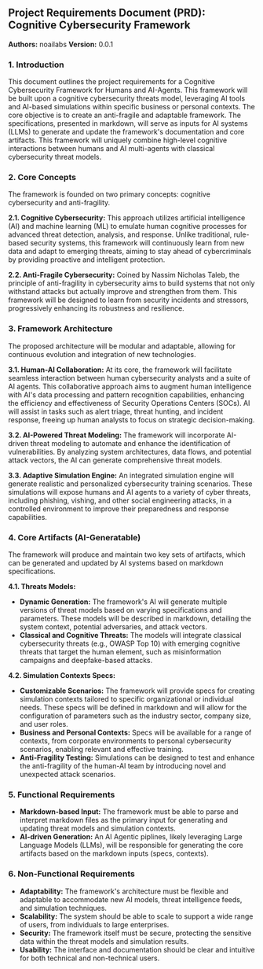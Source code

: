 ## Project Requirements Document (PRD): Cognitive Cybersecurity Framework

**Authors:** noailabs
**Version:** 0.0.1

### 1. Introduction

This document outlines the project requirements for a Cognitive Cybersecurity Framework for Humans and AI-Agents. This framework will be built upon a cognitive cybersecurity threats model, leveraging AI tools and AI-based simulations within specific business or personal contexts. The core objective is to create an anti-fragile and adaptable framework. The specifications, presented in markdown, will serve as inputs for AI systems (LLMs) to generate and update the framework's documentation and core artifacts. This framework will uniquely combine high-level cognitive interactions between humans and AI multi-agents with classical cybersecurity threat models.

### 2. Core Concepts

The framework is founded on two primary concepts: cognitive cybersecurity and anti-fragility.

**2.1. Cognitive Cybersecurity:** This approach utilizes artificial intelligence (AI) and machine learning (ML) to emulate human cognitive processes for advanced threat detection, analysis, and response. Unlike traditional, rule-based security systems, this framework will continuously learn from new data and adapt to emerging threats, aiming to stay ahead of cybercriminals by providing proactive and intelligent protection.

**2.2. Anti-Fragile Cybersecurity:** Coined by Nassim Nicholas Taleb, the principle of anti-fragility in cybersecurity aims to build systems that not only withstand attacks but actually improve and strengthen from them. This framework will be designed to learn from security incidents and stressors, progressively enhancing its robustness and resilience.

### 3. Framework Architecture

The proposed architecture will be modular and adaptable, allowing for continuous evolution and integration of new technologies.

**3.1. Human-AI Collaboration:** At its core, the framework will facilitate seamless interaction between human cybersecurity analysts and a suite of AI agents. This collaborative approach aims to augment human intelligence with AI's data processing and pattern recognition capabilities, enhancing the efficiency and effectiveness of Security Operations Centers (SOCs). AI will assist in tasks such as alert triage, threat hunting, and incident response, freeing up human analysts to focus on strategic decision-making.

**3.2. AI-Powered Threat Modeling:** The framework will incorporate AI-driven threat modeling to automate and enhance the identification of vulnerabilities. By analyzing system architectures, data flows, and potential attack vectors, the AI can generate comprehensive threat models.

**3.3. Adaptive Simulation Engine:** An integrated simulation engine will generate realistic and personalized cybersecurity training scenarios. These simulations will expose humans and AI agents to a variety of cyber threats, including phishing, vishing, and other social engineering attacks, in a controlled environment to improve their preparedness and response capabilities.

### 4. Core Artifacts (AI-Generatable)

The framework will produce and maintain two key sets of artifacts, which can be generated and updated by AI systems based on markdown specifications.

**4.1. Threats Models:**
*   **Dynamic Generation:** The framework's AI will generate multiple versions of threat models based on varying specifications and parameters. These models will be described in markdown, detailing the system context, potential adversaries, and attack vectors.
*   **Classical and Cognitive Threats:** The models will integrate classical cybersecurity threats (e.g., OWASP Top 10) with emerging cognitive threats that target the human element, such as misinformation campaigns and deepfake-based attacks.

**4.2. Simulation Contexts Specs:**
*   **Customizable Scenarios:** The framework will provide specs for creating simulation contexts tailored to specific organizational or individual needs. These specs will be defined in markdown and will allow for the configuration of parameters such as the industry sector, company size, and user roles.
*   **Business and Personal Contexts:** Specs will be available for a range of contexts, from corporate environments to personal cybersecurity scenarios, enabling relevant and effective training.
*   **Anti-Fragility Testing:** Simulations can be designed to test and enhance the anti-fragility of the human-AI team by introducing novel and unexpected attack scenarios.

### 5. Functional Requirements

*   **Markdown-based Input:** The framework must be able to parse and interpret markdown files as the primary input for generating and updating threat models and simulation contexts.
*   **AI-driven Generation:** An AI Agentic piplines, likely leveraging Large Language Models (LLMs), will be responsible for generating the core artifacts based on the markdown inputs (specs, contexts).

### 6. Non-Functional Requirements

*   **Adaptability:** The framework's architecture must be flexible and adaptable to accommodate new AI models, threat intelligence feeds, and simulation techniques.
*   **Scalability:** The system should be able to scale to support a wide range of users, from individuals to large enterprises.
*   **Security:** The framework itself must be secure, protecting the sensitive data within the threat models and simulation results.
*   **Usability:** The interface and documentation should be clear and intuitive for both technical and non-technical users.
